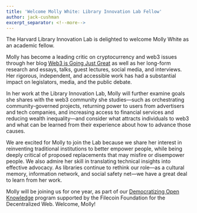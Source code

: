 ```yaml
---
title: 'Welcome Molly White: Library Innovation Lab Fellow'
author: jack-cushman
excerpt_separator: <!--more-->
---
```

The Harvard Library Innovation Lab is delighted to welcome Molly White as an academic fellow.

Molly has become a leading critic on cryptocurrency and web3 issues through her blog [Web3 is Going Just Great](https://web3isgoinggreat.com) as well as her long-form research and essays, talks, guest lectures, social media, and interviews. Her rigorous, independent, and accessible work has had a substantial impact on legislators, media, and the public debate.

<!--more-->

In her work at the Library Innovation Lab, Molly will further examine goals she shares with the web3 community she studies—such as orchestrating community-governed projects, returning power to users from advertisers and tech companies, and increasing access to financial services and reducing wealth inequality—and consider what attracts individuals to web3 and what can be learned from their experience about how to advance those causes.

We are excited for Molly to join the Lab because we share her interest in reinventing traditional institutions to better empower people, while being deeply critical of proposed replacements that may misfire or disempower people. We also admire her skill in translating technical insights into effective advocacy. As libraries continue to rethink our role—as a cultural memory, information network, and social safety net—we have a great deal to learn from her work.

Molly will be joining us for one year, as part of our [Democratizing Open Knowledge](https://lil.law.harvard.edu/about/democratizing-open-knowledge) program supported by the Filecoin Foundation for the Decentralized Web. Welcome, Molly!
